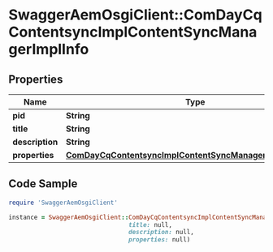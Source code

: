 # SwaggerAemOsgiClient::ComDayCqContentsyncImplContentSyncManagerImplInfo

## Properties

Name | Type | Description | Notes
------------ | ------------- | ------------- | -------------
**pid** | **String** |  | [optional] 
**title** | **String** |  | [optional] 
**description** | **String** |  | [optional] 
**properties** | [**ComDayCqContentsyncImplContentSyncManagerImplProperties**](ComDayCqContentsyncImplContentSyncManagerImplProperties.md) |  | [optional] 

## Code Sample

```ruby
require 'SwaggerAemOsgiClient'

instance = SwaggerAemOsgiClient::ComDayCqContentsyncImplContentSyncManagerImplInfo.new(pid: null,
                                 title: null,
                                 description: null,
                                 properties: null)
```


